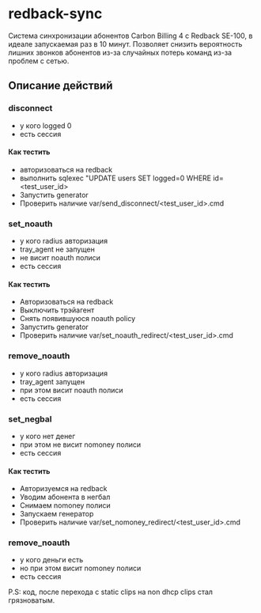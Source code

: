 redback-sync
============

Система синхронизации абонентов Carbon Billing 4 с Redback SE-100, в идеале запускаемая раз в 10 минут. Позволяет снизить вероятность лишних звонков абонентов из-за случайных потерь команд из-за проблем с сетью.

## Описание действий 

### disconnect

- у кого logged 0
- есть сессия

#### Как тестить

- авторизоваться на redback
- выполнить sqlexec "UPDATE users SET logged=0 WHERE id=\<test\_user\_id\>
- Запустить generator
- Проверить наличие var/send\_disconnect/\<test\_user\_id\>.cmd

### set_noauth

- у кого radius авторизация
- tray_agent не запущен
- не висит noauth полиси
- есть сессия

#### Как тестить

- Авторизоваться на redback
- Выключить трэйагент
- Снять появившуюся noauth policy
- Запустить generator
- Проверить наличие var/set\_noauth\_redirect/\<test\_user\_id\>.cmd

### remove_noauth

- у кого radius авторизация 
- tray_agent запущен
- при этом висит noauth полиси
- есть сессия

### set_negbal

- у кого нет денег
- при этом не висит nomoney полиси
- есть сессия

#### Как тестить

- Авторизуемся на redback
- Уводим абонента в негбал
- Снимаем nomoney полиси
- Запускаем генератор
- Проверить наличие var/set\_nomoney\_redirect/\<test\_user\_id\>.cmd

### remove_noauth

- у кого деньги есть
- но при этом висит nomoney полиси
- есть сессия

P.S: код, после перехода с static clips на non dhcp clips стал грязноватым.
